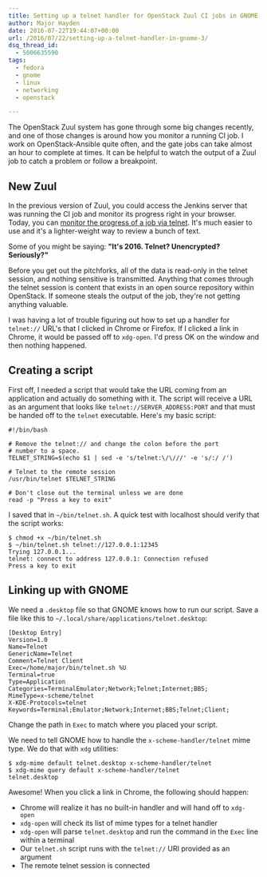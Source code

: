```yaml
---
title: Setting up a telnet handler for OpenStack Zuul CI jobs in GNOME 3
author: Major Hayden
date: 2016-07-22T19:44:07+00:00
url: /2016/07/22/setting-up-a-telnet-handler-in-gnome-3/
dsq_thread_id:
  - 5006635590
tags:
  - fedora
  - gnome
  - linux
  - networking
  - openstack

---
```

The OpenStack Zuul system has gone through some big changes recently, and one of those changes is around how you monitor a running CI job. I work on OpenStack-Ansible quite often, and the gate jobs can take almost an hour to complete at times. It can be helpful to watch the output of a Zuul job to catch a problem or follow a breakpoint.

## New Zuul

In the previous version of Zuul, you could access the Jenkins server that was running the CI job and monitor its progress right in your browser. Today, you can [monitor the progress of a job via telnet][1]. It's much easier to use and it's a lighter-weight way to review a bunch of text.

Some of you might be saying: **"It's 2016. Telnet? Unencrypted? Seriously?"**

Before you get out the pitchforks, all of the data is read-only in the telnet session, and nothing sensitive is transmitted. Anything that comes through the telnet session is content that exists in an open source repository within OpenStack. If someone steals the output of the job, they're not getting anything valuable.

I was having a lot of trouble figuring out how to set up a handler for `telnet://` URL's that I clicked in Chrome or Firefox. If I clicked a link in Chrome, it would be passed off to `xdg-open`. I'd press OK on the window and then nothing happened.

## Creating a script

First off, I needed a script that would take the URL coming from an application and actually do something with it. The script will receive a URL as an argument that looks like `telnet://SERVER_ADDRESS:PORT` and that must be handed off to the `telnet` executable. Here's my basic script:

```
#!/bin/bash

# Remove the telnet:// and change the colon before the port
# number to a space.
TELNET_STRING=$(echo $1 | sed -e 's/telnet:\/\///' -e 's/:/ /')

# Telnet to the remote session
/usr/bin/telnet $TELNET_STRING

# Don't close out the terminal unless we are done
read -p "Press a key to exit"
```


I saved that in `~/bin/telnet.sh`. A quick test with localhost should verify that the script works:

```
$ chmod +x ~/bin/telnet.sh
$ ~/bin/telnet.sh telnet://127.0.0.1:12345
Trying 127.0.0.1...
telnet: connect to address 127.0.0.1: Connection refused
Press a key to exit
```


## Linking up with GNOME

We need a `.desktop` file so that GNOME knows how to run our script. Save a file like this to `~/.local/share/applications/telnet.desktop`:

```
[Desktop Entry]
Version=1.0
Name=Telnet
GenericName=Telnet
Comment=Telnet Client
Exec=/home/major/bin/telnet.sh %U
Terminal=true
Type=Application
Categories=TerminalEmulator;Network;Telnet;Internet;BBS;
MimeType=x-scheme/telnet
X-KDE-Protocols=telnet
Keywords=Terminal;Emulator;Network;Internet;BBS;Telnet;Client;
```


Change the path in `Exec` to match where you placed your script.

We need to tell GNOME how to handle the `x-scheme-handler/telnet` mime type. We do that with `xdg` utilities:

```
$ xdg-mime default telnet.desktop x-scheme-handler/telnet
$ xdg-mime query default x-scheme-handler/telnet
telnet.desktop
```


Awesome! When you click a link in Chrome, the following should happen:

  * Chrome will realize it has no built-in handler and will hand off to `xdg-open`
  * `xdg-open` will check its list of mime types for a telnet handler
  * `xdg-open` will parse `telnet.desktop` and run the command in the `Exec` line within a terminal
  * Our `telnet.sh` script runs with the `telnet://` URI provided as an argument
  * The remote telnet session is connected

 [1]: http://status.openstack.org/zuul/
